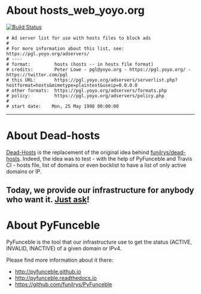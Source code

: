 # About hosts_web_yoyo.org

[![Build Status](https://travis-ci.org/dead-hosts/hosts_web_yoyo.org.svg?branch=master)](https://travis-ci.org/dead-hosts/hosts_web_yoyo.org)


```
# Ad server list for use with hosts files to block ads
#
# For more information about this list, see: https://pgl.yoyo.org/adservers/
# ----
# format:         hosts (hosts -- in hosts file format)
# credits:        Peter Lowe - pgl@yoyo.org - https://pgl.yoyo.org/ - https://twitter.com/pgl
# this URL:       https://pgl.yoyo.org/adservers/serverlist.php?hostformat=hosts&mimetype=plaintext&useip=0.0.0.0
# other formats:  https://pgl.yoyo.org/adservers/formats.php
# policy:         https://pgl.yoyo.org/adservers/policy.php
#
# start date:    Mon, 25 May 1998 00:00:00
```

--------------------------------------------------------------------------------

# About Dead-hosts

[Dead-Hosts](https://github.com/dead-hosts) is the replacement of the original idea behind [funilrys/dead-hosts](https://github.com/funilrys/dead-hosts).
Indeed, the idea was to test - with the help of PyFunceble and Travis CI - hosts file, list of domains or even bocklist to have a list of only active domains or IP.

Today, we provide our infrastructure for anybody who want it. [Just ask](https://github.com/dead-hosts/dev-center/issues/new?template=inclusion-request.md)!
--------------------------------------------------------------------------------

# About PyFunceble

PyFunceble is the tool that our infrastructure use to get the status (ACTIVE, INVALID, INACTIVE) of a given domain or IPv4.

Please find more information about it there:

* http://pyfunceble.github.io
* http://pyfunceble.readthedocs.io
* https://github.com/funilrys/PyFunceble

